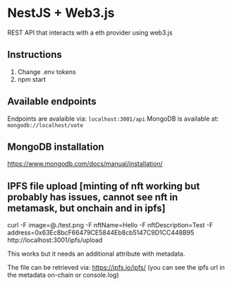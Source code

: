 # NestJS + Web3.js

REST API that interacts with a eth provider using web3.js

## Instructions

1. Change .env tokens
2. npm start 

## Available endpoints

Endpoints are avalaible via: `localhost:3001/api`
MongoDB is available at: `mongodb://localhost/vote`

## MongoDB installation

https://www.mongodb.com/docs/manual/installation/

## IPFS file upload [minting of nft working but probably has issues, cannot see nft in metamask, but onchain and in ipfs]
curl -F image=@./test.png -F nftName=Hello -F nftDescription=Test -F address=0x63Ec8bcF66479CE5844Eb8cb5147C9D1CC448B95  http://localhost:3001/ipfs/upload

This works but it needs an additional attribute with metadata.

The file can be retrieved via: https://ipfs.io/ipfs/<cid> (you can see the ipfs url in the metadata on-chain or console.log)